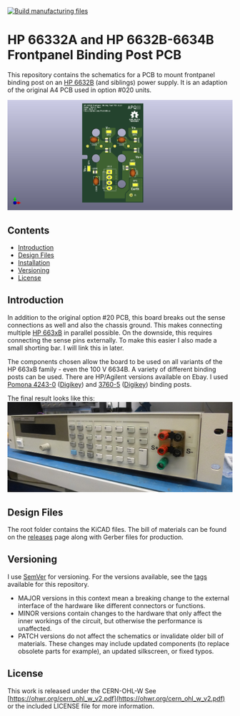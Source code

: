 [![Build manufacturing files](https://github.com/PatrickBaus/HP6632B_binding_posts/actions/workflows/ci.yml/badge.svg)](https://github.com/PatrickBaus/HP6632B_binding_posts/actions/workflows/ci.yml)
# HP 66332A and HP 6632B-6634B Frontpanel Binding Post PCB
This repository contains the schematics for a PCB to mount frontpanel binding post on an [HP 6632B](https://www.keysight.com/us/en/product/6632B/100-watt-system-power-supply-20v-5a.html) (and siblings) power supply. It is an adaption of the original A4 PCB used in option #020 units.

![Front panel binding post PCB](images/board.png)

## Contents
- [Introduction](#introduction)
- [Design Files](#design-files)
- [Installation](#installation)
- [Versioning](#versioning)
- [License](#license)

## Introduction
In addition to the original option #20 PCB, this board breaks out the sense connections as well and also the chassis ground. This makes connecting multiple [HP 663xB](https://www.keysight.com/us/en/product/6632B/100-watt-system-power-supply-20v-5a.html) in parallel possible. On the downside, this requires connecting the sense pins externally. To make this easier I also made a small shorting bar. I will link this in later.

The components chosen allow the board to be used on all variants of the HP 663xB family - even the 100 V 6634B. A variety of different binding posts can be used. There are HP/Agilent versions available on Ebay. I used [Pomona 4243-0](https://www.pomonaelectronics.com/products/hardware/double-binding-post) ([Digikey](https://www.digikey.de/product-detail/de/pomona-electronics/4243-0/501-1126-ND/604321)) and [3760-5](https://www.pomonaelectronics.com/products/hardware/binding-post-tin-plated) ([Digikey](https://www.digikey.de/product-detail/de/pomona-electronics/3760-5/501-1506-ND/736554)) binding posts.

The final result looks like this:
![HP 66332A with binding posts](images/final.jpg)

## Design Files
The root folder contains the KiCAD files. The bill of materials can be found on the [releases](../../releases) page along with Gerber files for production.

## Versioning
I use [SemVer](http://semver.org/) for versioning. For the versions available, see the [tags](../../tags) available for this repository.

- MAJOR versions in this context mean a breaking change to the external interface of the hardware like different connectors or functions.
- MINOR versions contain changes to the hardware that only affect the inner workings of the circuit, but otherwise the performance is unaffected.
- PATCH versions do not affect the schematics or invalidate older bill of materials. These changes may include updated components (to replace obsolete parts for example), an updated silkscreen, or fixed typos.

## License
This work is released under the CERN-OHL-W
See [https://ohwr.org/cern_ohl_w_v2.pdf](https://ohwr.org/cern_ohl_w_v2.pdf) or the included LICENSE file for more information.
